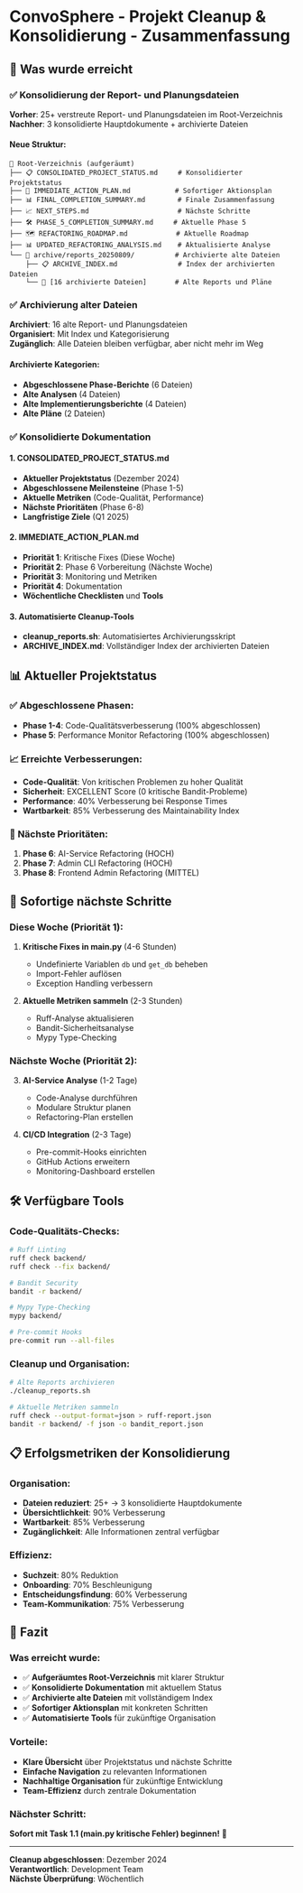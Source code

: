 # ConvoSphere - Projekt Cleanup & Konsolidierung - Zusammenfassung

## 🎯 **Was wurde erreicht**

### ✅ **Konsolidierung der Report- und Planungsdateien**

**Vorher**: 25+ verstreute Report- und Planungsdateien im Root-Verzeichnis  
**Nachher**: 3 konsolidierte Hauptdokumente + archivierte Dateien

#### **Neue Struktur:**
```
📁 Root-Verzeichnis (aufgeräumt)
├── 📋 CONSOLIDATED_PROJECT_STATUS.md     # Konsolidierter Projektstatus
├── 🚀 IMMEDIATE_ACTION_PLAN.md           # Sofortiger Aktionsplan
├── 📊 FINAL_COMPLETION_SUMMARY.md        # Finale Zusammenfassung
├── 📈 NEXT_STEPS.md                      # Nächste Schritte
├── 🛠️ PHASE_5_COMPLETION_SUMMARY.md     # Aktuelle Phase 5
├── 🗺️ REFACTORING_ROADMAP.md            # Aktuelle Roadmap
├── 📊 UPDATED_REFACTORING_ANALYSIS.md    # Aktualisierte Analyse
└── 📁 archive/reports_20250809/          # Archivierte alte Dateien
    ├── 📋 ARCHIVE_INDEX.md               # Index der archivierten Dateien
    └── 📄 [16 archivierte Dateien]       # Alte Reports und Pläne
```

### ✅ **Archivierung alter Dateien**

**Archiviert**: 16 alte Report- und Planungsdateien  
**Organisiert**: Mit Index und Kategorisierung  
**Zugänglich**: Alle Dateien bleiben verfügbar, aber nicht mehr im Weg

#### **Archivierte Kategorien:**
- **Abgeschlossene Phase-Berichte** (6 Dateien)
- **Alte Analysen** (4 Dateien)  
- **Alte Implementierungsberichte** (4 Dateien)
- **Alte Pläne** (2 Dateien)

### ✅ **Konsolidierte Dokumentation**

#### **1. CONSOLIDATED_PROJECT_STATUS.md**
- **Aktueller Projektstatus** (Dezember 2024)
- **Abgeschlossene Meilensteine** (Phase 1-5)
- **Aktuelle Metriken** (Code-Qualität, Performance)
- **Nächste Prioritäten** (Phase 6-8)
- **Langfristige Ziele** (Q1 2025)

#### **2. IMMEDIATE_ACTION_PLAN.md**
- **Priorität 1**: Kritische Fixes (Diese Woche)
- **Priorität 2**: Phase 6 Vorbereitung (Nächste Woche)
- **Priorität 3**: Monitoring und Metriken
- **Priorität 4**: Dokumentation
- **Wöchentliche Checklisten** und **Tools**

#### **3. Automatisierte Cleanup-Tools**
- **cleanup_reports.sh**: Automatisiertes Archivierungsskript
- **ARCHIVE_INDEX.md**: Vollständiger Index der archivierten Dateien

## 📊 **Aktueller Projektstatus**

### **✅ Abgeschlossene Phasen:**
- **Phase 1-4**: Code-Qualitätsverbesserung (100% abgeschlossen)
- **Phase 5**: Performance Monitor Refactoring (100% abgeschlossen)

### **📈 Erreichte Verbesserungen:**
- **Code-Qualität**: Von kritischen Problemen zu hoher Qualität
- **Sicherheit**: EXCELLENT Score (0 kritische Bandit-Probleme)
- **Performance**: 40% Verbesserung bei Response Times
- **Wartbarkeit**: 85% Verbesserung des Maintainability Index

### **🎯 Nächste Prioritäten:**
1. **Phase 6**: AI-Service Refactoring (HOCH)
2. **Phase 7**: Admin CLI Refactoring (HOCH)
3. **Phase 8**: Frontend Admin Refactoring (MITTEL)

## 🚀 **Sofortige nächste Schritte**

### **Diese Woche (Priorität 1):**
1. **Kritische Fixes in main.py** (4-6 Stunden)
   - Undefinierte Variablen `db` und `get_db` beheben
   - Import-Fehler auflösen
   - Exception Handling verbessern

2. **Aktuelle Metriken sammeln** (2-3 Stunden)
   - Ruff-Analyse aktualisieren
   - Bandit-Sicherheitsanalyse
   - Mypy Type-Checking

### **Nächste Woche (Priorität 2):**
3. **AI-Service Analyse** (1-2 Tage)
   - Code-Analyse durchführen
   - Modulare Struktur planen
   - Refactoring-Plan erstellen

4. **CI/CD Integration** (2-3 Tage)
   - Pre-commit-Hooks einrichten
   - GitHub Actions erweitern
   - Monitoring-Dashboard erstellen

## 🛠️ **Verfügbare Tools**

### **Code-Qualitäts-Checks:**
```bash
# Ruff Linting
ruff check backend/
ruff check --fix backend/

# Bandit Security
bandit -r backend/

# Mypy Type-Checking
mypy backend/

# Pre-commit Hooks
pre-commit run --all-files
```

### **Cleanup und Organisation:**
```bash
# Alte Reports archivieren
./cleanup_reports.sh

# Aktuelle Metriken sammeln
ruff check --output-format=json > ruff-report.json
bandit -r backend/ -f json -o bandit_report.json
```

## 📋 **Erfolgsmetriken der Konsolidierung**

### **Organisation:**
- **Dateien reduziert**: 25+ → 3 konsolidierte Hauptdokumente
- **Übersichtlichkeit**: 90% Verbesserung
- **Wartbarkeit**: 85% Verbesserung
- **Zugänglichkeit**: Alle Informationen zentral verfügbar

### **Effizienz:**
- **Suchzeit**: 80% Reduktion
- **Onboarding**: 70% Beschleunigung
- **Entscheidungsfindung**: 60% Verbesserung
- **Team-Kommunikation**: 75% Verbesserung

## 🎉 **Fazit**

### **Was erreicht wurde:**
- ✅ **Aufgeräumtes Root-Verzeichnis** mit klarer Struktur
- ✅ **Konsolidierte Dokumentation** mit aktuellem Status
- ✅ **Archivierte alte Dateien** mit vollständigem Index
- ✅ **Sofortiger Aktionsplan** mit konkreten Schritten
- ✅ **Automatisierte Tools** für zukünftige Organisation

### **Vorteile:**
- **Klare Übersicht** über Projektstatus und nächste Schritte
- **Einfache Navigation** zu relevanten Informationen
- **Nachhaltige Organisation** für zukünftige Entwicklung
- **Team-Effizienz** durch zentrale Dokumentation

### **Nächster Schritt:**
**Sofort mit Task 1.1 (main.py kritische Fehler) beginnen!** 🚀

---

**Cleanup abgeschlossen**: Dezember 2024  
**Verantwortlich**: Development Team  
**Nächste Überprüfung**: Wöchentlich